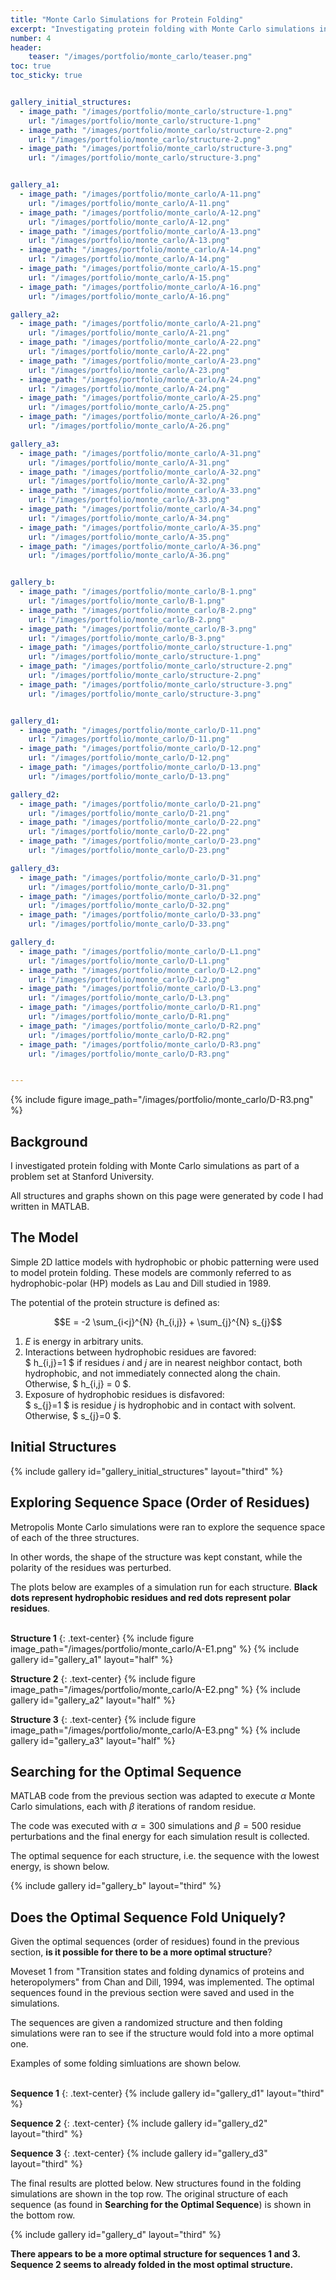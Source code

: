 ```yaml
---
title: "Monte Carlo Simulations for Protein Folding"
excerpt: "Investigating protein folding with Monte Carlo simulations in MATLAB."
number: 4
header:
    teaser: "/images/portfolio/monte_carlo/teaser.png"
toc: true
toc_sticky: true


gallery_initial_structures:
  - image_path: "/images/portfolio/monte_carlo/structure-1.png"
    url: "/images/portfolio/monte_carlo/structure-1.png"
  - image_path: "/images/portfolio/monte_carlo/structure-2.png"
    url: "/images/portfolio/monte_carlo/structure-2.png"
  - image_path: "/images/portfolio/monte_carlo/structure-3.png"
    url: "/images/portfolio/monte_carlo/structure-3.png"


gallery_a1:
  - image_path: "/images/portfolio/monte_carlo/A-11.png"
    url: "/images/portfolio/monte_carlo/A-11.png"
  - image_path: "/images/portfolio/monte_carlo/A-12.png"
    url: "/images/portfolio/monte_carlo/A-12.png"
  - image_path: "/images/portfolio/monte_carlo/A-13.png"
    url: "/images/portfolio/monte_carlo/A-13.png"
  - image_path: "/images/portfolio/monte_carlo/A-14.png"
    url: "/images/portfolio/monte_carlo/A-14.png"
  - image_path: "/images/portfolio/monte_carlo/A-15.png"
    url: "/images/portfolio/monte_carlo/A-15.png"
  - image_path: "/images/portfolio/monte_carlo/A-16.png"
    url: "/images/portfolio/monte_carlo/A-16.png"

gallery_a2:
  - image_path: "/images/portfolio/monte_carlo/A-21.png"
    url: "/images/portfolio/monte_carlo/A-21.png"
  - image_path: "/images/portfolio/monte_carlo/A-22.png"
    url: "/images/portfolio/monte_carlo/A-22.png"
  - image_path: "/images/portfolio/monte_carlo/A-23.png"
    url: "/images/portfolio/monte_carlo/A-23.png"
  - image_path: "/images/portfolio/monte_carlo/A-24.png"
    url: "/images/portfolio/monte_carlo/A-24.png"
  - image_path: "/images/portfolio/monte_carlo/A-25.png"
    url: "/images/portfolio/monte_carlo/A-25.png"
  - image_path: "/images/portfolio/monte_carlo/A-26.png"
    url: "/images/portfolio/monte_carlo/A-26.png"

gallery_a3:
  - image_path: "/images/portfolio/monte_carlo/A-31.png"
    url: "/images/portfolio/monte_carlo/A-31.png"
  - image_path: "/images/portfolio/monte_carlo/A-32.png"
    url: "/images/portfolio/monte_carlo/A-32.png"
  - image_path: "/images/portfolio/monte_carlo/A-33.png"
    url: "/images/portfolio/monte_carlo/A-33.png"
  - image_path: "/images/portfolio/monte_carlo/A-34.png"
    url: "/images/portfolio/monte_carlo/A-34.png"
  - image_path: "/images/portfolio/monte_carlo/A-35.png"
    url: "/images/portfolio/monte_carlo/A-35.png"
  - image_path: "/images/portfolio/monte_carlo/A-36.png"
    url: "/images/portfolio/monte_carlo/A-36.png"


gallery_b:
  - image_path: "/images/portfolio/monte_carlo/B-1.png"
    url: "/images/portfolio/monte_carlo/B-1.png"
  - image_path: "/images/portfolio/monte_carlo/B-2.png"
    url: "/images/portfolio/monte_carlo/B-2.png"
  - image_path: "/images/portfolio/monte_carlo/B-3.png"
    url: "/images/portfolio/monte_carlo/B-3.png"
  - image_path: "/images/portfolio/monte_carlo/structure-1.png"
    url: "/images/portfolio/monte_carlo/structure-1.png"
  - image_path: "/images/portfolio/monte_carlo/structure-2.png"
    url: "/images/portfolio/monte_carlo/structure-2.png"
  - image_path: "/images/portfolio/monte_carlo/structure-3.png"
    url: "/images/portfolio/monte_carlo/structure-3.png"


gallery_d1:
  - image_path: "/images/portfolio/monte_carlo/D-11.png"
    url: "/images/portfolio/monte_carlo/D-11.png"
  - image_path: "/images/portfolio/monte_carlo/D-12.png"
    url: "/images/portfolio/monte_carlo/D-12.png"
  - image_path: "/images/portfolio/monte_carlo/D-13.png"
    url: "/images/portfolio/monte_carlo/D-13.png"

gallery_d2:
  - image_path: "/images/portfolio/monte_carlo/D-21.png"
    url: "/images/portfolio/monte_carlo/D-21.png"
  - image_path: "/images/portfolio/monte_carlo/D-22.png"
    url: "/images/portfolio/monte_carlo/D-22.png"
  - image_path: "/images/portfolio/monte_carlo/D-23.png"
    url: "/images/portfolio/monte_carlo/D-23.png"

gallery_d3:
  - image_path: "/images/portfolio/monte_carlo/D-31.png"
    url: "/images/portfolio/monte_carlo/D-31.png"
  - image_path: "/images/portfolio/monte_carlo/D-32.png"
    url: "/images/portfolio/monte_carlo/D-32.png"
  - image_path: "/images/portfolio/monte_carlo/D-33.png"
    url: "/images/portfolio/monte_carlo/D-33.png"

gallery_d:
  - image_path: "/images/portfolio/monte_carlo/D-L1.png"
    url: "/images/portfolio/monte_carlo/D-L1.png"
  - image_path: "/images/portfolio/monte_carlo/D-L2.png"
    url: "/images/portfolio/monte_carlo/D-L2.png"
  - image_path: "/images/portfolio/monte_carlo/D-L3.png"
    url: "/images/portfolio/monte_carlo/D-L3.png"
  - image_path: "/images/portfolio/monte_carlo/D-R1.png"
    url: "/images/portfolio/monte_carlo/D-R1.png"
  - image_path: "/images/portfolio/monte_carlo/D-R2.png"
    url: "/images/portfolio/monte_carlo/D-R2.png"
  - image_path: "/images/portfolio/monte_carlo/D-R3.png"
    url: "/images/portfolio/monte_carlo/D-R3.png"


---
```


{% include figure image_path="/images/portfolio/monte_carlo/D-R3.png" %}

## Background
I investigated protein folding with Monte Carlo simulations as part of a
problem set at Stanford University.

All structures and graphs shown on this page were generated by code I had
written in MATLAB.


## The Model
Simple 2D lattice models with hydrophobic or phobic patterning were used
to model protein folding. These models are commonly referred to as 
hydrophobic-polar (HP) models as Lau and Dill studied in 1989.

The potential of the protein structure is defined as:

$$E = -2 \sum_{i<j}^{N} {h_{i,j}} + \sum_{j}^{N} s_{j}$$

1. $E$ is energy in arbitrary units.
2. Interactions between hydrophobic residues are favored:<br>
   $ h_{i,j}=1 $ if residues $i$ and $j$ are in nearest neighbor contact, both hydrophobic, and not immediately connected along the chain.
   Otherwise, $ h_{i,j} = 0 $.
3. Exposure of hydrophobic residues is disfavored:<br>
   $ s_{j}=1 $ is residue $j$ is hydrophobic and in contact with solvent.
   Otherwise, $ s_{j}=0 $.


## Initial Structures
{% include gallery id="gallery_initial_structures" layout="third" %}


## Exploring Sequence Space (Order of Residues)
Metropolis Monte Carlo simulations were ran to explore the sequence space
of each of the three structures. 

In other words, the shape of the structure was kept constant, while the polarity of the residues was perturbed.

The plots below are examples of a simulation run for each structure.
**Black dots represent hydrophobic residues and red dots represent polar residues**.
<br><br>

**Structure 1**
{: .text-center}
{% include figure image_path="/images/portfolio/monte_carlo/A-E1.png" %}
{% include gallery id="gallery_a1" layout="half" %}
<br>

**Structure 2**
{: .text-center}
{% include figure image_path="/images/portfolio/monte_carlo/A-E2.png" %}
{% include gallery id="gallery_a2" layout="half" %}
<br>

**Structure 3**
{: .text-center}
{% include figure image_path="/images/portfolio/monte_carlo/A-E3.png" %}
{% include gallery id="gallery_a3" layout="half" %}


## Searching for the Optimal Sequence
MATLAB code from the previous section was adapted to execute $\alpha$ Monte
Carlo simulations, each with $\beta$ iterations of random residue.

The code was executed with $\alpha=300$ simulations and $\beta=500$ residue
perturbations and the final energy for each simulation result is collected.

The optimal sequence for each structure, i.e. the sequence with the lowest
energy, is shown below.

{% include gallery id="gallery_b" layout="third" %}


## Does the Optimal Sequence Fold Uniquely?
Given the optimal sequences (order of residues) found in the previous section,
**is it possible for there to be a more optimal structure**?


Moveset 1 from "Transition states and folding dynamics of proteins and heteropolymers"
from Chan and Dill, 1994, was implemented. The optimal sequences found in the
previous section were saved and used in the simulations.

The sequences are given a randomized structure and then folding simulations
were ran to see if the structure would fold into a more optimal one.

Examples of some folding simluations are shown below.
<br><br>

**Sequence 1**
{: .text-center}
{% include gallery id="gallery_d1" layout="third" %}

**Sequence 2**
{: .text-center}
{% include gallery id="gallery_d2" layout="third" %}

**Sequence 3**
{: .text-center}
{% include gallery id="gallery_d3" layout="third" %}

The final results are plotted below. New structures found in the folding 
simulations are shown in the top row. The original structure of each sequence
(as found in **Searching for the Optimal Sequence**) is shown in the bottom row.
<br>

{% include gallery id="gallery_d" layout="third" %}

<b>There appears to be a more optimal structure for sequences 1 and 3.
Sequence 2 seems to already folded in the most optimal structure.</b>

